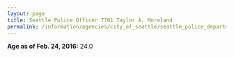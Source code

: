 ```yaml
---
layout: page
title: Seattle Police Officer 7701 Taylor A. Moreland
permalink: /information/agencies/city_of_seattle/seattle_police_department/copbook/7701/
---
```


**Age as of Feb. 24, 2016:** 24.0
